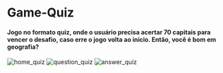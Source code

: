 # Game-Quiz

#### Jogo no formato quiz, onde o usuário precisa acertar 70 capitais para vencer o desafio, caso erre o jogo volta ao início. Então, você é bom em geografia? 

![home_quiz](https://user-images.githubusercontent.com/68929840/165197176-5a7a684a-13aa-48b9-a8da-0bf08cd4d5ea.png)
![question_quiz](https://user-images.githubusercontent.com/68929840/165197104-a29e5650-c046-4be4-ab0c-f1a8d05f962e.png)
![answer_quiz](https://user-images.githubusercontent.com/68929840/165197191-bf057ffb-1900-418e-9c5c-0d2a8a8bfd23.png)


